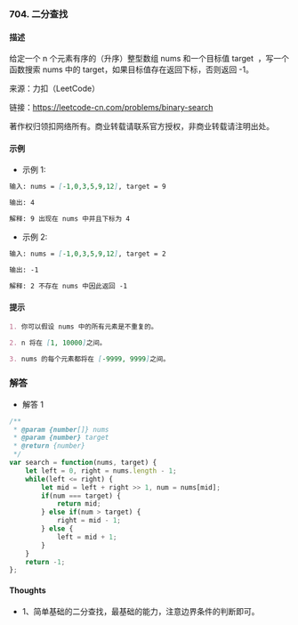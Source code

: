 ### 704. 二分查找

#### 描述

给定一个 n 个元素有序的（升序）整型数组 nums 和一个目标值 target  ，写一个函数搜索 nums 中的 target，如果目标值存在返回下标，否则返回 -1。

来源：力扣（LeetCode）

链接：https://leetcode-cn.com/problems/binary-search

著作权归领扣网络所有。商业转载请联系官方授权，非商业转载请注明出处。

#### 示例

+ 示例 1:
```md
输入: nums = [-1,0,3,5,9,12], target = 9

输出: 4

解释: 9 出现在 nums 中并且下标为 4
```
+ 示例 2:
```md
输入: nums = [-1,0,3,5,9,12], target = 2

输出: -1

解释: 2 不存在 nums 中因此返回 -1
```


#### 提示
```md
1. 你可以假设 nums 中的所有元素是不重复的。

2. n 将在 [1, 10000]之间。

3. nums 的每个元素都将在 [-9999, 9999]之间。
```

### 解答

+ 解答 1
```js
/**
 * @param {number[]} nums
 * @param {number} target
 * @return {number}
 */
var search = function(nums, target) {
    let left = 0, right = nums.length - 1;
    while(left <= right) {
        let mid = left + right >> 1, num = nums[mid];
        if(num === target) {
            return mid;
        } else if(num > target) {
            right = mid - 1;
        } else {
            left = mid + 1;
        }
    }
    return -1;
};
```


#### Thoughts

+ 1、简单基础的二分查找，最基础的能力，注意边界条件的判断即可。